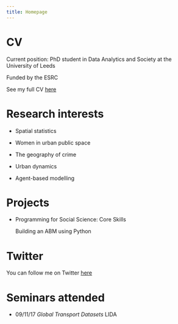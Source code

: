 ```yaml
---
title: Homepage
---
```


# CV


Current position: PhD student in Data Analytics and Society at the University of Leeds


Funded by the ESRC


See my full CV [here](https://annabelelizabethwhipp.github.io/cv)


# Research interests

- Spatial statistics

- Women in urban public space

- The geography of crime 

- Urban dynamics

- Agent-based modelling



# Projects

- Programming for Social Science: Core Skills
  
  Building an ABM using Python


# Twitter

You can follow me on Twitter [here](https://twitter.com/AnnabelWhipp)


# Seminars attended

- 09/11/17 *Global Transport Datasets* LIDA


